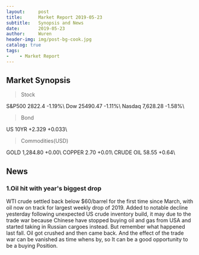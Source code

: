 ```yaml
---
layout:     post
title:      Market Report 2019-05-23
subtitle:   Synopsis and News
date:       2019-05-23
author:     Wuren
header-img: img/post-bg-cook.jpg
catalog: true
tags:
-    - Market Report
---
```


## Market Synopsis
>Stock

S&P500		2822.4		-1.19%\\
Dow			25490.47		-1.11%\\
Nasdaq		7,628.28		-1.58%\\
>Bond

US 10YR		+2.329		+0.033\\
>Commodities(USD)

GOLD		1,284.80		+0.00\\
COPPER		2.70			+0.01\\
CRUDE OIL	58.55		+0.64\\

## News 

### 1.Oil hit with year's biggest drop

WTI crude settled back below $60/barrel for the first time since March, with oil now on track for largest weekly drop of 2019. Added to notable decline yesterday following unexpected US crude inventory build, it may due to the trade war because Chinese have stopped buying oil and gas from USA and started taking in Russian cargoes instead. But remember what happened last fall. Oil got crushed and then came back. And the effect of the trade war can be vanished as time whens by, so It can be a good opportunity to be a buying Position.




